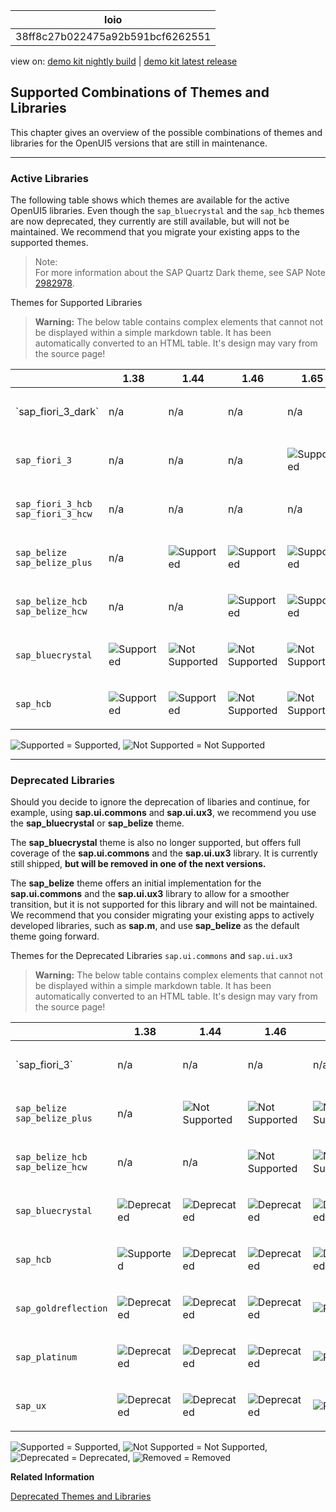 <!-- loio38ff8c27b022475a92b591bcf6262551 -->

| loio |
| -----|
| 38ff8c27b022475a92b591bcf6262551 |

<div id="loio">

view on: [demo kit nightly build](https://openui5nightly.hana.ondemand.com/#/topic/38ff8c27b022475a92b591bcf6262551) | [demo kit latest release](https://openui5.hana.ondemand.com/#/topic/38ff8c27b022475a92b591bcf6262551)</div>

## Supported Combinations of Themes and Libraries

This chapter gives an overview of the possible combinations of themes and libraries for the OpenUI5 versions that are still in maintenance.

***

### Active Libraries

The following table shows which themes are available for the active OpenUI5 libraries. Even though the `sap_bluecrystal` and the `sap_hcb` themes are now deprecated, they currently are still available, but will not be maintained. We recommend that you migrate your existing apps to the supported themes.

> Note:  
> For more information about the SAP Quartz Dark theme, see SAP Note [2982978](https://launchpad.support.sap.com/#/notes/2982978).

 <a name="loio38ff8c27b022475a92b591bcf6262551__table_prf_w4r_zy"/>Themes for Supported Libraries

 > **Warning:** The below table contains complex elements that cannot not be displayed within a simple markdown table. It has been automatically converted to an HTML table. It's design may vary from the source page!

<table>
	<thead>
		<tr>
			<th> </th>
			<th>1.38</th>
			<th>1.44</th>
			<th>1.46</th>
			<th>1.65</th>
			<th>1.69</th>
			<th>1.71</th>
		</tr>
	</thead>
	<tbody>
		<tr>
			<td> `sap_fiori_3_dark` </td>
			<td>n/a</td>
			<td>n/a</td>
			<td>n/a</td>
			<td>n/a</td>
			<td>n/a</td>
			<td> 

![Supported](loio3cb17ee88aed44d2bf1d14b97728c709_LowRes.gif) </td>
		</tr>
		<tr>
			<td> `sap_fiori_3` </td>
			<td>n/a</td>
			<td>n/a</td>
			<td>n/a</td>
			<td> 

![Supported](loio3cb17ee88aed44d2bf1d14b97728c709_LowRes.gif) </td>
			<td> 

![Supported](loio3cb17ee88aed44d2bf1d14b97728c709_LowRes.gif) </td>
			<td> 

![Supported](loio3cb17ee88aed44d2bf1d14b97728c709_LowRes.gif) </td>
		</tr>
		<tr>
			<td> `sap_fiori_3_hcb`
 `sap_fiori_3_hcw`
			</td>
			<td>n/a</td>
			<td>n/a</td>
			<td>n/a</td>
			<td>n/a</td>
			<td> 

![Supported](loio3cb17ee88aed44d2bf1d14b97728c709_LowRes.gif) </td>
			<td> 

![Supported](loio3cb17ee88aed44d2bf1d14b97728c709_LowRes.gif) </td>
		</tr>
		<tr>
			<td> `sap_belize`
 `sap_belize_plus`
			</td>
			<td>n/a</td>
			<td> 

![Supported](loio3cb17ee88aed44d2bf1d14b97728c709_LowRes.gif) </td>
			<td> 

![Supported](loio3cb17ee88aed44d2bf1d14b97728c709_LowRes.gif) </td>
			<td> 

![Supported](loio3cb17ee88aed44d2bf1d14b97728c709_LowRes.gif) </td>
			<td> 

![Supported](loio3cb17ee88aed44d2bf1d14b97728c709_LowRes.gif) </td>
			<td> 

![Supported](loio3cb17ee88aed44d2bf1d14b97728c709_LowRes.gif) </td>
		</tr>
		<tr>
			<td> `sap_belize_hcb`
 `sap_belize_hcw`
			</td>
			<td>n/a</td>
			<td>n/a</td>
			<td> 

![Supported](loio3cb17ee88aed44d2bf1d14b97728c709_LowRes.gif) </td>
			<td> 

![Supported](loio3cb17ee88aed44d2bf1d14b97728c709_LowRes.gif) </td>
			<td> 

![Supported](loio3cb17ee88aed44d2bf1d14b97728c709_LowRes.gif) </td>
			<td> 

![Supported](loio3cb17ee88aed44d2bf1d14b97728c709_LowRes.gif) </td>
		</tr>
		<tr>
			<td> `sap_bluecrystal` </td>
			<td> 

![Supported](loio3cb17ee88aed44d2bf1d14b97728c709_LowRes.gif) </td>
			<td> 

![Not Supported](loiod355123503654aae97106b021020b7be_LowRes.png) </td>
			<td> 

![Not Supported](loiod355123503654aae97106b021020b7be_LowRes.png) </td>
			<td> 

![Not Supported](loiod355123503654aae97106b021020b7be_LowRes.png) </td>
			<td> 

![Not Supported](loiod355123503654aae97106b021020b7be_LowRes.png) </td>
			<td> 

![Not Supported](loiod355123503654aae97106b021020b7be_LowRes.png) </td>
		</tr>
		<tr>
			<td> `sap_hcb` </td>
			<td> 

![Supported](loio3cb17ee88aed44d2bf1d14b97728c709_LowRes.gif) </td>
			<td> 

![Supported](loio3cb17ee88aed44d2bf1d14b97728c709_LowRes.gif) </td>
			<td> 

![Not Supported](loiod355123503654aae97106b021020b7be_LowRes.png) </td>
			<td>

![Not Supported](loiod355123503654aae97106b021020b7be_LowRes.png)</td>
			<td> 

![Not Supported](loiod355123503654aae97106b021020b7be_LowRes.png) </td>
			<td> 

![Not Supported](loiod355123503654aae97106b021020b7be_LowRes.png) </td>
		</tr>
	</tbody>
</table>

![Supported](loio3cb17ee88aed44d2bf1d14b97728c709_LowRes.gif) = Supported, ![Not Supported](loiod355123503654aae97106b021020b7be_LowRes.png) = Not Supported

***

<a name="loio38ff8c27b022475a92b591bcf6262551__section_yh3_vnz_zy"/>

### Deprecated Libraries

Should you decide to ignore the deprecation of libaries and continue, for example, using **sap.ui.commons** and **sap.ui.ux3**, we recommend you use the **sap\_bluecrystal** or **sap\_belize** theme.

The **sap\_bluecrystal** theme is also no longer supported, but offers full coverage of the **sap.ui.commons** and the **sap.ui.ux3** library. It is currently still shipped, **but will be removed in one of the next versions.**

The **sap\_belize** theme offers an initial implementation for the **sap.ui.commons** and the **sap.ui.ux3** library to allow for a smoother transition, but it is not supported for this library and will not be maintained. We recommend that you consider migrating your existing apps to actively developed libraries, such as **sap.m**, and use **sap\_belize** as the default theme going forward.

 <a name="loio38ff8c27b022475a92b591bcf6262551__table_xpk_zqr_zy"/>Themes for the Deprecated Libraries `sap.ui.commons` and `sap.ui.ux3`

 > **Warning:** The below table contains complex elements that cannot not be displayed within a simple markdown table. It has been automatically converted to an HTML table. It's design may vary from the source page!

<table>
	<thead>
		<tr>
			<th> </th>
			<th>1.38</th>
			<th>1.44</th>
			<th>1.46</th>
			<th>1.48</th>
			<th>1.65</th>
		</tr>
	</thead>
	<tbody>
		<tr>
			<td> `sap_fiori_3` </td>
			<td>n/a</td>
			<td>n/a</td>
			<td>n/a</td>
			<td>n/a</td>
			<td> 

![Not Supported](loiod355123503654aae97106b021020b7be_LowRes.png) </td>
		</tr>
		<tr>
			<td> `sap_belize`
 `sap_belize_plus`
			</td>
			<td>n/a</td>
			<td> 

![Not Supported](loiod355123503654aae97106b021020b7be_LowRes.png) </td>
			<td> 

![Not Supported](loiod355123503654aae97106b021020b7be_LowRes.png) </td>
			<td> 

![Not Supported](loiod355123503654aae97106b021020b7be_LowRes.png) </td>
			<td> 

![Not Supported](loiod355123503654aae97106b021020b7be_LowRes.png) </td>
		</tr>
		<tr>
			<td> `sap_belize_hcb`
 `sap_belize_hcw`
			</td>
			<td>n/a</td>
			<td>n/a</td>
			<td> 

![Not Supported](loiod355123503654aae97106b021020b7be_LowRes.png) </td>
			<td> 

![Not Supported](loiod355123503654aae97106b021020b7be_LowRes.png) </td>
			<td> 

![Not Supported](loiod355123503654aae97106b021020b7be_LowRes.png) </td>
		</tr>
		<tr>
			<td> `sap_bluecrystal` </td>
			<td> 

![Deprecated](loio3ea53dcd3acc4783a7a4b83e10c8f1aa_LowRes.gif) </td>
			<td> 

![Deprecated](loio3ea53dcd3acc4783a7a4b83e10c8f1aa_LowRes.gif) </td>
			<td> 

![Deprecated](loio3ea53dcd3acc4783a7a4b83e10c8f1aa_LowRes.gif) </td>
			<td> 

![Deprecated](loio3ea53dcd3acc4783a7a4b83e10c8f1aa_LowRes.gif) </td>
			<td> 

![Deprecated](loio3ea53dcd3acc4783a7a4b83e10c8f1aa_LowRes.gif) </td>
		</tr>
		<tr>
			<td> `sap_hcb` </td>
			<td> 

![Supported](loio3cb17ee88aed44d2bf1d14b97728c709_LowRes.gif) </td>
			<td> 

![Deprecated](loio3ea53dcd3acc4783a7a4b83e10c8f1aa_LowRes.gif) </td>
			<td> 

![Deprecated](loio3ea53dcd3acc4783a7a4b83e10c8f1aa_LowRes.gif) </td>
			<td> 

![Deprecated](loio3ea53dcd3acc4783a7a4b83e10c8f1aa_LowRes.gif) </td>
			<td> 

![Deprecated](loio3ea53dcd3acc4783a7a4b83e10c8f1aa_LowRes.gif) </td>
		</tr>
		<tr>
			<td> `sap_goldreflection` </td>
			<td> 

![Deprecated](loio3ea53dcd3acc4783a7a4b83e10c8f1aa_LowRes.gif) </td>
			<td> 

![Deprecated](loio3ea53dcd3acc4783a7a4b83e10c8f1aa_LowRes.gif) </td>
			<td> 

![Deprecated](loio3ea53dcd3acc4783a7a4b83e10c8f1aa_LowRes.gif) </td>
			<td> 

![Removed](loio5befb5af20ed42fd9052a99014d953a3_LowRes.gif) </td>
			<td> 

![Removed](loio5befb5af20ed42fd9052a99014d953a3_LowRes.gif) </td>
		</tr>
		<tr>
			<td> `sap_platinum` </td>
			<td> 

![Deprecated](loio3ea53dcd3acc4783a7a4b83e10c8f1aa_LowRes.gif) </td>
			<td> 

![Deprecated](loio3ea53dcd3acc4783a7a4b83e10c8f1aa_LowRes.gif) </td>
			<td> 

![Deprecated](loio3ea53dcd3acc4783a7a4b83e10c8f1aa_LowRes.gif) </td>
			<td> 

![Removed](loio5befb5af20ed42fd9052a99014d953a3_LowRes.gif) </td>
			<td> 

![Removed](loio5befb5af20ed42fd9052a99014d953a3_LowRes.gif) </td>
		</tr>
		<tr>
			<td> `sap_ux` </td>
			<td> 

![Deprecated](loio3ea53dcd3acc4783a7a4b83e10c8f1aa_LowRes.gif) </td>
			<td> 

![Deprecated](loio3ea53dcd3acc4783a7a4b83e10c8f1aa_LowRes.gif) </td>
			<td> 

![Deprecated](loio3ea53dcd3acc4783a7a4b83e10c8f1aa_LowRes.gif) </td>
			<td> 

![Removed](loio5befb5af20ed42fd9052a99014d953a3_LowRes.gif) </td>
			<td> 

![Removed](loio5befb5af20ed42fd9052a99014d953a3_LowRes.gif) </td>
		</tr>
	</tbody>
</table>

![Supported](loio3cb17ee88aed44d2bf1d14b97728c709_LowRes.gif) = Supported, ![Not Supported](loiod355123503654aae97106b021020b7be_LowRes.png) = Not Supported, ![Deprecated](loio3ea53dcd3acc4783a7a4b83e10c8f1aa_LowRes.gif) = Deprecated, ![Removed](loio5befb5af20ed42fd9052a99014d953a3_LowRes.gif) = Removed

**Related Information**  


[Deprecated Themes and Libraries](Deprecated_Themes_and_Libraries_a87ca84.md)

